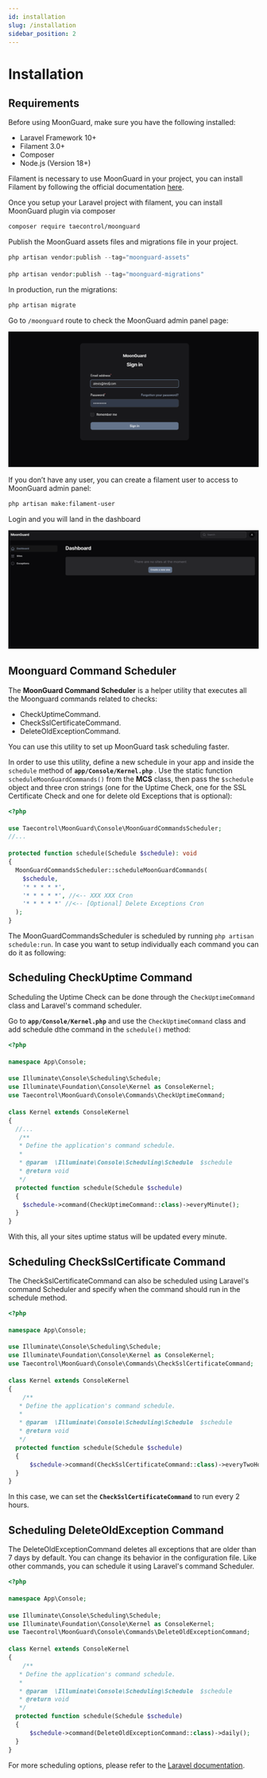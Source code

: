 ```yaml
---
id: installation
slug: /installation
sidebar_position: 2
---
```


# Installation

## Requirements

Before using MoonGuard, make sure you have the following installed:

- Laravel Framework 10+
- Filament 3.0+
- Composer
- Node.js (Version 18+)

Filament is necessary to use MoonGuard in your project, you can install Filament
by following the official documentation [here](https://filamentphp.com/docs/3.x/panels/installation).


Once you setup your Laravel project with filament, you can install MoonGuard
plugin via composer

```bash
composer require taecontrol/moonguard
```

Publish the MoonGuard assets files and migrations file in your project.

```php
php artisan vendor:publish --tag="moonguard-assets"

php artisan vendor:publish --tag="moonguard-migrations"
```

In production, run the migrations:

```bash
php artisan migrate
```

Go to `/moonguard` route to check the MoonGuard admin panel page:

![login](./installation/login.png)

If you don’t have any user, you can create a filament user to access to MoonGuard
admin panel:

```bash
php artisan make:filament-user
```

 Login and you will land in the dashboard

![dashboard](./installation/dashboard.png)

## Moonguard Command Scheduler

The **MoonGuard Command Scheduler** is a helper utility that executes all the
Moonguard commands related to checks:

- CheckUptimeCommand.
- CheckSslCertificateCommand.
- DeleteOldExceptionCommand.


You can use this utility to set up MoonGuard task scheduling faster.

In order to use this utility, define a new schedule in your app and inside the
`schedule` method of **`app/Console/Kernel.php`** . Use the static function
`scheduleMoonGuardCommands()` from the **MCS** class, then pass the `$schedule`
object and three cron strings (one for the Uptime Check, one for the SSL
Certificate Check and one for delete old Exceptions that is optional):

```php
<?php

use Taecontrol\MoonGuard\Console\MoonGuardCommandsScheduler;
//...

protected function schedule(Schedule $schedule): void
{
  MoonGuardCommandsScheduler::scheduleMoonGuardCommands(
    $schedule,
    '* * * * *',
    '* * * * *', //<-- XXX XXX Cron
    '* * * * *' //<-- [Optional] Delete Exceptions Cron
  );
}
```

The MoonGuardCommandsScheduler is scheduled by running `php artisan schedule:run`.
In case you want to setup individually each command  you can do it as following:

## Scheduling CheckUptime Command

Scheduling the Uptime Check can be done through the `CheckUptimeCommand` class
and Laravel's command scheduler.

Go to **`app/Console/Kernel.php`** and use the `CheckUptimeCommand` class and
add schedule dthe command in the `schedule()` method:

```php
<?php

namespace App\Console;

use Illuminate\Console\Scheduling\Schedule;
use Illuminate\Foundation\Console\Kernel as ConsoleKernel;
use Taecontrol\MoonGuard\Console\Commands\CheckUptimeCommand;

class Kernel extends ConsoleKernel
{
  //...
   /**
   * Define the application's command schedule.
   *
   * @param  \Illuminate\Console\Scheduling\Schedule  $schedule
   * @return void
   */
  protected function schedule(Schedule $schedule)
  {
    $schedule->command(CheckUptimeCommand::class)->everyMinute();
  }
}
```

With this, all your sites uptime status will be updated every minute.

## Scheduling CheckSslCertificate Command

The CheckSslCertificateCommand can also be scheduled using Laravel's command Scheduler
and specify when the command should run in the schedule method.

```php
<?php

namespace App\Console;

use Illuminate\Console\Scheduling\Schedule;
use Illuminate\Foundation\Console\Kernel as ConsoleKernel;
use Taecontrol\MoonGuard\Console\Commands\CheckSslCertificateCommand;

class Kernel extends ConsoleKernel
{
    /**
   * Define the application's command schedule.
   *
   * @param  \Illuminate\Console\Scheduling\Schedule  $schedule
   * @return void
   */
  protected function schedule(Schedule $schedule)
  {
      $schedule->command(CheckSslCertificateCommand::class)->everyTwoHours();
  }
}
```

In this case, we can set the **`CheckSslCertificateCommand`** to run every
2 hours.

## Scheduling DeleteOldException Command

The DeleteOldExceptionCommand deletes all exceptions that are older than 7 days
by default. You can change its behavior in the configuration file. Like other
commands, you can schedule it using Laravel's command Scheduler.

```php
<?php

namespace App\Console;

use Illuminate\Console\Scheduling\Schedule;
use Illuminate\Foundation\Console\Kernel as ConsoleKernel;
use Taecontrol\MoonGuard\Console\Commands\DeleteOldExceptionCommand;

class Kernel extends ConsoleKernel
{
    /**
   * Define the application's command schedule.
   *
   * @param  \Illuminate\Console\Scheduling\Schedule  $schedule
   * @return void
   */
  protected function schedule(Schedule $schedule)
  {
      $schedule->command(DeleteOldExceptionCommand::class)->daily();
  }
}
```

For more scheduling options, please refer to the [Laravel documentation](https://laravel.com/docs/10.x/scheduling#schedule-frequency-options).

